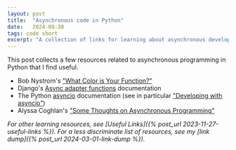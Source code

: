 ```yaml
---
layout: post
title:  "Asynchronous code in Python"
date:   2024-09-30
tags: code short
excerpt: "A collection of links for learning about asynchronous development in Python."
---
```


This post collects a few resources related to asynchronous programming in Python that I find useful.

 - Bob Nystrom's ["What Color is Your Function?"](https://journal.stuffwithstuff.com/2015/02/01/what-color-is-your-function/)
 - Django's [Async adapter functions](https://docs.djangoproject.com/en/5.1/topics/async/#async-adapter-functions) documentation
 - The Python [asyncio](https://docs.python.org/3/library/asyncio.html) documentation (see in particular ["Developing with asyncio"](https://docs.python.org/3/library/asyncio-dev.html))
 - Alyssa Coghlan's ["Some Thoughts on Asynchronous Programming"](https://python-notes.curiousefficiency.org/en/latest/pep_ideas/async_programming.html)
 
 _For other learning resources, see [Useful Links]({% post_url 2023-11-27-useful-links %}). For a less discriminate list of resources, see my [link dump]({% post_url 2024-03-01-link-dump %})._
